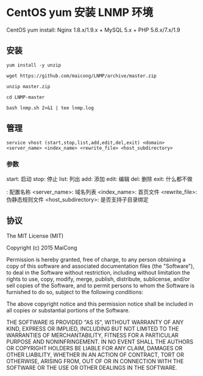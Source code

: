 CentOS yum 安装 LNMP 环境
=======

CentOS yum install: Nginx 1.8.x/1.9.x + MySQL 5.x + PHP 5.6.x/7.x/1.9

## 安装

```
yum install -y unzip

wget https://github.com/maicong/LNMP/archive/master.zip

unzip master.zip

cd LNMP-master

bash lnmp.sh 2>&1 | tee lnmp.log
```

## 管理

```
service vhost (start,stop,list,add,edit,del,exit) <domain> <server_name> <index_name> <rewrite_file> <host_subdirectory>
```

### 参数

start: 启动
stop: 停止
list: 列出
add: 添加
edit: 编辑
del: 删除
exit: 什么都不做

<domain>: 配置名称
<server_name>: 域名列表
<index_name>: 首页文件
<rewrite_file>: 伪静态规则文件
<host_subdirectory>: 是否支持子目录绑定

## 协议

The MIT License (MIT)

Copyright (c) 2015 MaiCong

Permission is hereby granted, free of charge, to any person obtaining a copy
of this software and associated documentation files (the "Software"), to deal
in the Software without restriction, including without limitation the rights
to use, copy, modify, merge, publish, distribute, sublicense, and/or sell
copies of the Software, and to permit persons to whom the Software is
furnished to do so, subject to the following conditions:

The above copyright notice and this permission notice shall be included in all
copies or substantial portions of the Software.

THE SOFTWARE IS PROVIDED "AS IS", WITHOUT WARRANTY OF ANY KIND, EXPRESS OR
IMPLIED, INCLUDING BUT NOT LIMITED TO THE WARRANTIES OF MERCHANTABILITY,
FITNESS FOR A PARTICULAR PURPOSE AND NONINFRINGEMENT. IN NO EVENT SHALL THE
AUTHORS OR COPYRIGHT HOLDERS BE LIABLE FOR ANY CLAIM, DAMAGES OR OTHER
LIABILITY, WHETHER IN AN ACTION OF CONTRACT, TORT OR OTHERWISE, ARISING FROM,
OUT OF OR IN CONNECTION WITH THE SOFTWARE OR THE USE OR OTHER DEALINGS IN THE
SOFTWARE.
